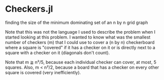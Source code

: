 # Checkers.jl
finding the size of the minimum dominating set of an n by n grid graph

Note that this was not the language I used to describe the problem when I 
started looking at this problem. I wanted to know what was the smallest number
of checkers (m) that I could use to cover a (n by n) checkerboard where a square is 
"covered" if it has a checker on it or is directly next to a square with a 
checker on it (diagonals don't count).

Note that m ≧ n²/5, because each individual checker can cover, at most, 5 squares. 
Also, m < n²/2, because a board that has a checker on every other square is 
covered (very inefficiently).
